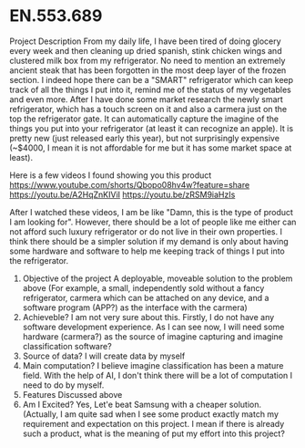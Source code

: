 # EN.553.689
Project Description
From my daily life, I have been tired of doing glocery every week and then cleaning up dried spanish, stink chicken wings and clustered milk box from my refrigerator. No need to mention an extremely ancient steak that has been forgotten in the most deep layer of the frozen section.
I indeed hope there can be a "SMART" refrigerator which can keep track of all the things I put into it, remind me of the status of my vegetables and even more.
After I have done some market research the newly smart refrigerator, which has a touch screen on it and also a carmera just on the top the refrigerator gate. It can automatically capture the imagine of the things you put into your refrigerator (at least it can recognize an apple). It is pretty new (just released early this year), but not surprisingly expensive (~$4000, I mean it is not affordable for me but it has some market space at least). 

Here is a  few videos I found showing you this product
https://www.youtube.com/shorts/Qbopo08hv4w?feature=share
https://youtu.be/A2HqZnKIViI
https://youtu.be/zRSM9iaHzIs

After I watched these videos, I am be like "Damn, this is the type of product I am looking for". However, there should be a lot of people like me either can not afford such luxury refrigerator or do not live in their own properties. I think there should be a simpler solution if my demand is only about having some hardware and software to help me keeping track of things I put into the refrigerator.

1) Objective of the project
   A deployable, moveable solution to the problem above (For example, a small, independently sold without a fancy refrigerator, carmera which can be attached on any device, and a software program (APP?) as the interface with the carmera)
2) Achieveble?
   I am not very sure about this. Firstly, I do not have any software development experience. As I can see now, I will need some hardware (carmera?) as the source of imagine capturing and imagine classification software?
4) Source of data?
   I will create data by myself
6) Main computation?
   I believe imagine classification has been a mature field. With the help of AI, I don't think there will be a lot of computation I need to do by myself. 
8) Features
   Discussed above
10) Am I Excited?
    Yes, Let'e beat Samsung with a cheaper solution. (Actually, I am quite sad when I see some product exactly match my requirement and expectation on this project. I mean if there is already such a product, what is the meaning of put my effort into this project?
